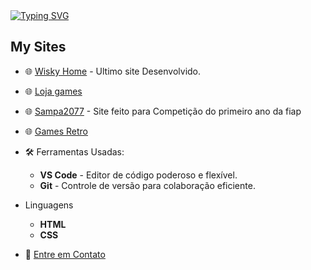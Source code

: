 <div align="left">
  <a href="https://git.io/typing-svg">
    <img src="https://readme-typing-svg.demolab.com/?font=Fira+Code&weight=500&size=22&pause=1000&color=FFF&center=true&vCenter=true&random=false&width=524&lines=⊹+Welcome+to+my+profile!+˙ᵕ˙+⊹+" alt="Typing SVG">
  </a>
</div>


## My Sites

- 🌐 [Wisky Home](https://wisky-home.netlify.app/) - Ultimo site Desenvolvido.
- 🌐 [Loja games](https://lojagames.netlify.app/)
- 🌐 [Sampa2077](https://sampa2077.netlify.app/) - Site feito para Competição do primeiro ano da fiap
- 🌐 [Games Retro](https://gamesretro.netlify.app/) 

- 🛠️ Ferramentas Usadas:
  - **VS Code** - Editor de código poderoso e flexível.
  - **Git** - Controle de versão para colaboração eficiente.
- Linguagens
  - **HTML**
  - **CSS**

- 📧 [Entre em Contato](mailto:matheus.ge.si@gmail.com)
